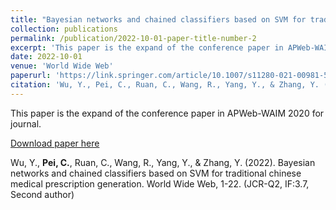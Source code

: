 ```yaml
---
title: "Bayesian networks and chained classifiers based on SVM for traditional chinese medical prescription generation"
collection: publications
permalink: /publication/2022-10-01-paper-title-number-2
excerpt: 'This paper is the expand of the conference paper in APWeb-WAIM 2020 for journal.'
date: 2022-10-01
venue: 'World Wide Web'
paperurl: 'https://link.springer.com/article/10.1007/s11280-021-00981-5'
citation: 'Wu, Y., Pei, C., Ruan, C., Wang, R., Yang, Y., & Zhang, Y. (2022). Bayesian networks and chained classifiers based on SVM for traditional chinese medical prescription generation. World Wide Web, 1-22. (JCR-Q2, IF:3.7, Second author)'
---
```

This paper is the expand of the conference paper in APWeb-WAIM 2020 for journal.

[Download paper here](https://link.springer.com/article/10.1007/s11280-021-00981-5)

Wu, Y., **Pei, C.**, Ruan, C., Wang, R., Yang, Y., & Zhang, Y. (2022). Bayesian networks and chained classifiers based on SVM for traditional chinese medical prescription generation. World Wide Web, 1-22. (JCR-Q2, IF:3.7, Second author)